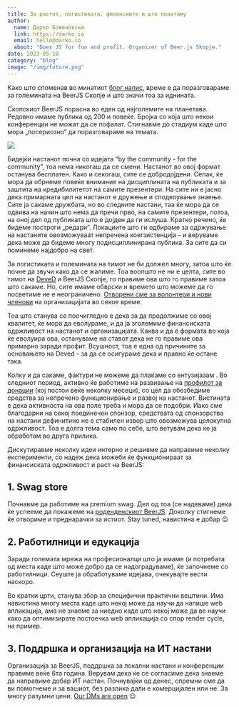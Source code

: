 ```yaml
---
title: За растот, логистиката, финансиите и што понатаму
author:
  name: Дарко Божиновски
  link: https://darko.io
  email: hello@darko.io
  about: "Does JS for fun and profit. Organizer of Beer.js Skopje."
date: 2023-05-18
category: "blog"
image: "/img/future.png"
---
```


Како што споменав во минатиот [блог напис](/blog/vol10-survey/), време е да поразговараме за големината на BeerJS Скопје
и што значи тоа за иднината.

Скопскиот BeerJS порасна во еден од најголемите на планетава. Редовно имаме публика од 200 и повеќе. Бројка со која што
некои конференции не можат да се пофалат. Стигнавме до стадиум каде што мора „посериозно“ да поразговараме на темата.

<img src="/img/future.png" />

Бидејќи настанот почна со идејата “by the community - for the community”, тоа нема никогаш да се смени. Настанот во овој
формат останува бесплатен. Како и секогаш, сите се добродојдени. Сепак, ќе мора да обрнеме повеќе внимание на
дисциплината на публиката и за заштита на кредибилитетот на самите презентери. На сите ни е јасно дека примарната цел на
настанот е дружење и споделување знаење. Сите ја сакаме дружбата, но во следните настани, таа ќе мора да се одвива на
начин што нема да пречи прво, на самите презентери, потоа, на оној дел од публиката што е дојден да ги ислуша. Кратко
речено, ќе бидеме построги „редари“. Локациите што ги одбираме за одржување на настаните овозможуваат непречена
коегзистенција – и веруваме дека може да бидеме многу подисциплинирана публика. За сите да си поминеме најдобро на свет.

За логистиката и големината на тимот не би должел многу, затоа што ќе почне да звучи како да се жалиме. Тоа воопшто не
ни е целта, сите во тимот на [DeveD](https://deved.mk) и BeerJS Скопје, го правиме ова што го правиме затоа што сакаме.
Но, сите имаме обврски и времето што можеме да го посветиме не е неограничено.
[Отворени сме за волонтери и нови членови](mailto:hello@beerjs.mk?subject=BeerJS%20volunteer%20interest) на
организацијата во секое време.

Тоа што станува се поочигледно е дека за да продолжиме со овој квалитет, ќе мора да еволураме, и да ја зголемиме
финансиската одржливост на настанот и организацијата. Каква и да е формата во која ќе еволуира ова, остануваме на ставот
дека не го правиме ова примарно заради профит. Всушност, тоа е една од причините за основањето на Deved - за да се
осигураме дека и правно ќе остане така.

Колку и да сакаме, фактури не можеме да плаќаме со ентузијазам . Во следниот период, активно ќе работиме на развивање на
[профилот за донации](https://ecrowd.mk/organization/4046d293-ce95-433a-9f24-b382c3207c09) (кој постои веќе неколку
месеци), со цел да обезбедиме средства за непречено функционирање и развој на настанот. Вистината е дека активноста на
ова поле треба и мора да се подобри. Иако сме благодарни на секој поединечен спонзор, средствата од спонзорства на
настани дефинитино не е стабилен извор што овозможува целокупна одржливост. Тоа е долга тема само по себе, што ветувам
дека ќе ја обработам во друга прилика.

Дискутиравме неколку идеи интерно и решивме да направиме неколку експерименти, со надеж дека можеби ќе функционираат за
финансиската одржливост и раст на BeerJS:

## 1. Swag store

Почнавме да работиме на premium swag. Дел од тоа (се надеваме) дека ќе успееме да покажеме на
[роденденскиот BeerJS](https://beerjs.mk/announcements/vol11-announcement/). Доколку стигнеме ќе отвориме и преднарачки
за истиот. Stay tuned, навистина е добар 😉

## 2. Работилници и едукација

Заради големата мрежа на професионалци што ја имаме (и потребата од места каде што може добро да се надоградуваме), ќе
започнеме со работилници. Сеуште ја обработуваме идејава, очекувајте вести наскоро.

Во кратки црти, станува збор за специфични практични вештини. Има навистина многу места каде што некој може да научи да
напише web апликација, ама не знаеме за ниедно каде што некој може да ве научи како да оптимизирате постоечка web
апликација со спор render cycle, на пример.

## 3. Поддршка и организација на ИТ настани

Организација за BeerJS, поддршка за локални настани и конференции правиме веќе 6та година. Верувам дека ќе се согласиме
дека знаеме да направиме добар ИТ настан. Почнувајќи од денес, спремни сме да ви помогнеме и за вашиот, без разлика дали
е комерцијален или не. За многу разумни цени. [Our DMs are open](/contact) 😉

